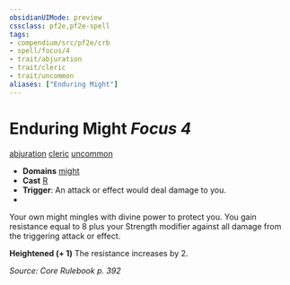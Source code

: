 ```yaml
---
obsidianUIMode: preview
cssclass: pf2e,pf2e-spell
tags:
- compendium/src/pf2e/crb
- spell/focus/4
- trait/abjuration
- trait/cleric
- trait/uncommon
aliases: ["Enduring Might"]
---
```

# Enduring Might *Focus 4*   
[abjuration](abjuration.md "Abjuration School Trait")  [cleric](Reference/Rules/Traits/cleric.md "Cleric Class Trait")  [uncommon](uncommon.md "Uncommon Rarity Trait")  

- **Domains** [might](Reference/Compendium/Setting/domains.md#Might)
- **Cast** [R](chapter-9-playing-the-game.md#Actions "Reaction") 
- **Trigger**: An attack or effect would deal damage to you.
- 

Your own might mingles with divine power to protect you. You gain resistance equal to 8 plus your Strength modifier against all damage from the triggering attack or effect.

**Heightened (+ 1)** The resistance increases by 2.

*Source: Core Rulebook p. 392*